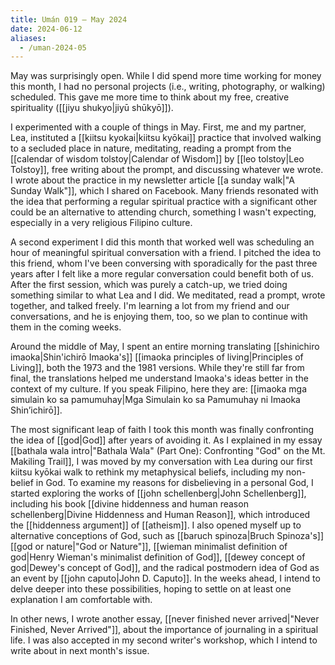 ```yaml
---
title: Umán 019 — May 2024
date: 2024-06-12
aliases:
  - /uman-2024-05
---
```


May was surprisingly open. While I did spend more time working for money this month, I had no personal projects (i.e., writing, photography, or walking) scheduled. This gave me more time to think about my free, creative spirituality ([[jiyu shukyo|jiyū shūkyō]]).

I experimented with a couple of things in May. First, me and my partner, Lea, instituted a [[kiitsu kyokai|kiitsu kyōkai]] practice that involved walking to a secluded place in nature, meditating, reading a prompt from the [[calendar of wisdom tolstoy|Calendar of Wisdom]] by [[leo tolstoy|Leo Tolstoy]], free writing about the prompt, and discussing whatever we wrote. I wrote about the practice in my newsletter article [[a sunday walk|"A Sunday Walk"]], which I shared on Facebook. Many friends resonated with the idea that performing a regular spiritual practice with a significant other could be an alternative to attending church, something I wasn't expecting, especially in a very religious Filipino culture.

A second experiment I did this month that worked well was scheduling an hour of meaningful spiritual conversation with a friend. I pitched the idea to this friend, whom I've been conversing with sporadically for the past three years after I felt like a more regular conversation could benefit both of us. After the first session, which was purely a catch-up, we tried doing something similar to what Lea and I did. We meditated, read a prompt, wrote together, and talked freely. I'm learning a lot from my friend and our conversations, and he is enjoying them, too, so we plan to continue with them in the coming weeks.

Around the middle of May, I spent an entire morning translating [[shinichiro imaoka|Shin'ichirō Imaoka's]] [[imaoka principles of living|Principles of Living]], both the 1973 and the 1981 versions. While they're still far from final, the translations helped me understand Imaoka's ideas better in the context of my culture. If you speak Filipino, here they are: [[imaoka mga simulain ko sa pamumuhay|Mga Simulain ko sa Pamumuhay ni Imaoka Shin’ichirō]].

The most significant leap of faith I took this month was finally confronting the idea of [[god|God]] after years of avoiding it. As I explained in my essay [[bathala wala intro|"Bathala Wala" (Part One): Confronting "God" on the Mt. Makiling Trail]], I was moved by my conversation with Lea during our first kiitsu kyōkai walk to rethink my metaphysical beliefs, including my non-belief in God. To examine my reasons for disbelieving in a personal God, I started exploring the works of [[john schellenberg|John Schellenberg]], including his book [[divine hiddenness and human reason schellenberg|Divine Hiddenness and Human Reason]], which introduced the [[hiddenness argument]] of [[atheism]]. I also opened myself up to alternative conceptions of God, such as [[baruch spinoza|Bruch Spinoza's]] [[god or nature|"God or Nature"]], [[wieman minimalist definition of god|Henry Wieman's minimalist definition of God]], [[dewey concept of god|Dewey's concept of God]], and the radical postmodern idea of God as an event by [[john caputo|John D. Caputo]]. In the weeks ahead, I intend to delve deeper into these possibilities, hoping to settle on at least one explanation I am comfortable with.

In other news, I wrote another essay, [[never finished never arrived|"Never Finished, Never Arrived"]], about the importance of journaling in a spiritual life. I was also accepted in my second writer's workshop, which I intend to write about in next month's issue.
